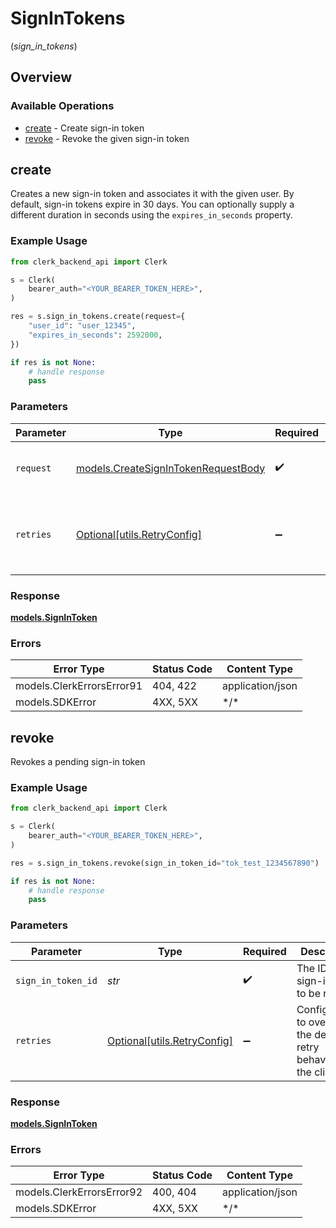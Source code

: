# SignInTokens
(*sign_in_tokens*)

## Overview

### Available Operations

* [create](#create) - Create sign-in token
* [revoke](#revoke) - Revoke the given sign-in token

## create

Creates a new sign-in token and associates it with the given user.
By default, sign-in tokens expire in 30 days.
You can optionally supply a different duration in seconds using the `expires_in_seconds` property.

### Example Usage

```python
from clerk_backend_api import Clerk

s = Clerk(
    bearer_auth="<YOUR_BEARER_TOKEN_HERE>",
)

res = s.sign_in_tokens.create(request={
    "user_id": "user_12345",
    "expires_in_seconds": 2592000,
})

if res is not None:
    # handle response
    pass

```

### Parameters

| Parameter                                                                           | Type                                                                                | Required                                                                            | Description                                                                         |
| ----------------------------------------------------------------------------------- | ----------------------------------------------------------------------------------- | ----------------------------------------------------------------------------------- | ----------------------------------------------------------------------------------- |
| `request`                                                                           | [models.CreateSignInTokenRequestBody](../../models/createsignintokenrequestbody.md) | :heavy_check_mark:                                                                  | The request object to use for the request.                                          |
| `retries`                                                                           | [Optional[utils.RetryConfig]](../../models/utils/retryconfig.md)                    | :heavy_minus_sign:                                                                  | Configuration to override the default retry behavior of the client.                 |

### Response

**[models.SignInToken](../../models/signintoken.md)**

### Errors

| Error Type                | Status Code               | Content Type              |
| ------------------------- | ------------------------- | ------------------------- |
| models.ClerkErrorsError91 | 404, 422                  | application/json          |
| models.SDKError           | 4XX, 5XX                  | \*/\*                     |

## revoke

Revokes a pending sign-in token

### Example Usage

```python
from clerk_backend_api import Clerk

s = Clerk(
    bearer_auth="<YOUR_BEARER_TOKEN_HERE>",
)

res = s.sign_in_tokens.revoke(sign_in_token_id="tok_test_1234567890")

if res is not None:
    # handle response
    pass

```

### Parameters

| Parameter                                                           | Type                                                                | Required                                                            | Description                                                         | Example                                                             |
| ------------------------------------------------------------------- | ------------------------------------------------------------------- | ------------------------------------------------------------------- | ------------------------------------------------------------------- | ------------------------------------------------------------------- |
| `sign_in_token_id`                                                  | *str*                                                               | :heavy_check_mark:                                                  | The ID of the sign-in token to be revoked                           | tok_test_1234567890                                                 |
| `retries`                                                           | [Optional[utils.RetryConfig]](../../models/utils/retryconfig.md)    | :heavy_minus_sign:                                                  | Configuration to override the default retry behavior of the client. |                                                                     |

### Response

**[models.SignInToken](../../models/signintoken.md)**

### Errors

| Error Type                | Status Code               | Content Type              |
| ------------------------- | ------------------------- | ------------------------- |
| models.ClerkErrorsError92 | 400, 404                  | application/json          |
| models.SDKError           | 4XX, 5XX                  | \*/\*                     |